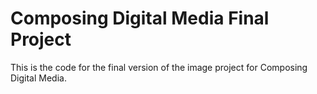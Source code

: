 # Composing Digital Media Final Project

This is the code for the final version of the image project for Composing Digital Media. 
